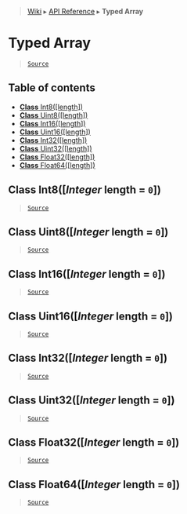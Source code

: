 > [Wiki](Home) ▸ [API Reference](API-Reference) ▸ **Typed Array**

# Typed Array

> [`Source`](/Neft-io/neft/tree/master/src/typed-array/index.litcoffee#typed-array)

## Table of contents
  * [**Class** Int8([length])](#class-int8integer-length--0)
  * [**Class** Uint8([length])](#class-uint8integer-length--0)
  * [**Class** Int16([length])](#class-int16integer-length--0)
  * [**Class** Uint16([length])](#class-uint16integer-length--0)
  * [**Class** Int32([length])](#class-int32integer-length--0)
  * [**Class** Uint32([length])](#class-uint32integer-length--0)
  * [**Class** Float32([length])](#class-float32integer-length--0)
  * [**Class** Float64([length])](#class-float64integer-length--0)

## **Class** Int8([*Integer* length = `0`])

> [`Source`](/Neft-io/neft/tree/master/src/typed-array/index.litcoffee#class-int8integer-length--0)

## **Class** Uint8([*Integer* length = `0`])

> [`Source`](/Neft-io/neft/tree/master/src/typed-array/index.litcoffee#class-uint8integer-length--0)

## **Class** Int16([*Integer* length = `0`])

> [`Source`](/Neft-io/neft/tree/master/src/typed-array/index.litcoffee#class-int16integer-length--0)

## **Class** Uint16([*Integer* length = `0`])

> [`Source`](/Neft-io/neft/tree/master/src/typed-array/index.litcoffee#class-uint16integer-length--0)

## **Class** Int32([*Integer* length = `0`])

> [`Source`](/Neft-io/neft/tree/master/src/typed-array/index.litcoffee#class-int32integer-length--0)

## **Class** Uint32([*Integer* length = `0`])

> [`Source`](/Neft-io/neft/tree/master/src/typed-array/index.litcoffee#class-uint32integer-length--0)

## **Class** Float32([*Integer* length = `0`])

> [`Source`](/Neft-io/neft/tree/master/src/typed-array/index.litcoffee#class-float32integer-length--0)

## **Class** Float64([*Integer* length = `0`])

> [`Source`](/Neft-io/neft/tree/master/src/typed-array/index.litcoffee#class-float64integer-length--0)

